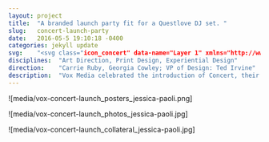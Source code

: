 ```yaml
---
layout: project
title:  "A branded launch party fit for a Questlove DJ set. "
slug:   concert-launch-party
date:   2016-05-5 19:10:18 -0400
categories: jekyll update
svg:    "<svg class="icon_concert" data-name="Layer 1" xmlns="http://www.w3.org/2000/svg" viewBox="0 0 264.39 220.4"><polygon points="128.02 80.07 128.02 220.4 0 150.45 128.02 80.07"/><polygon points="0 137.69 127.58 69.95 0 0.88 0 137.69"/><polygon points="264.39 0 137.7 69.07 264.39 138.57 264.39 0"/><polygon points="137.7 80.07 137.7 220.4 263.95 150.45 137.7 80.07"/></svg>"
disciplines:  "Art Direction, Print Design, Experiential Design"
direction:    "Carrie Ruby, Georgia Cowley; VP of Design: Ted Irvine"
description:  "Vox Media celebrated the introduction of Concert, their latest premium advertising offering, with a big shindig at NYC&rsquo;s Upfronts&#8203;/&#8203;NewFronts 2016. From the first save-the-date to the last cocktail napkin of the night, I collaborated with the event coordinators and executive team to create an impactful, cohesive system across all collateral. The identity stemmed from a literal translation of the &ldquo;Concert&rdquo; product, inspired by gritty silkscreened gig posters &mdash; &ldquo;DJ set by Questlove&rdquo; is one benefit you don&rsquo;t downplay."
---
```



![media/vox-concert-launch_posters_jessica-paoli.png]

![media/vox-concert-launch_photos_jessica-paoli.jpg]

![media/vox-concert-launch_collateral_jessica-paoli.jpg]
